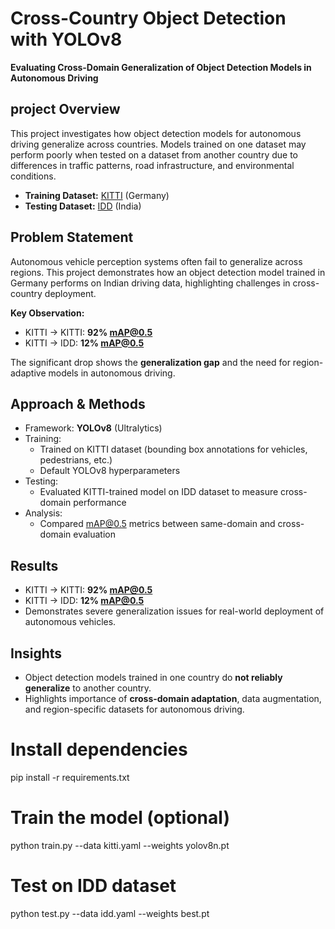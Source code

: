 # Cross-Country Object Detection with YOLOv8

**Evaluating Cross-Domain Generalization of Object Detection Models in Autonomous Driving**



## project Overview
This project investigates how object detection models for autonomous driving generalize across countries. Models trained on one dataset may perform poorly when tested on a dataset from another country due to differences in traffic patterns, road infrastructure, and environmental conditions.

- **Training Dataset:** [KITTI](http://www.cvlibs.net/datasets/kitti/) (Germany)  
- **Testing Dataset:** [IDD](https://idd.insaan.iiit.ac.in/) (India)



## Problem Statement
Autonomous vehicle perception systems often fail to generalize across regions. This project demonstrates how an object detection model trained in Germany performs on Indian driving data, highlighting challenges in cross-country deployment.

**Key Observation:**
- KITTI → KITTI: **92% mAP@0.5**  
- KITTI → IDD: **12% mAP@0.5**  

The significant drop shows the **generalization gap** and the need for region-adaptive models in autonomous driving.



## Approach & Methods
- Framework: **YOLOv8** (Ultralytics)
- Training:
  - Trained on KITTI dataset (bounding box annotations for vehicles, pedestrians, etc.)
  - Default YOLOv8 hyperparameters
- Testing:
  - Evaluated KITTI-trained model on IDD dataset to measure cross-domain performance
- Analysis:
  - Compared mAP@0.5 metrics between same-domain and cross-domain evaluation



## Results
- KITTI → KITTI: **92% mAP@0.5** 
- KITTI → IDD: **12% mAP@0.5** 
- Demonstrates severe generalization issues for real-world deployment of autonomous vehicles.


## Insights
- Object detection models trained in one country do **not reliably generalize** to another country.  
- Highlights importance of **cross-domain adaptation**, data augmentation, and region-specific datasets for autonomous driving.


# Install dependencies
pip install -r requirements.txt

# Train the model (optional)
python train.py --data kitti.yaml --weights yolov8n.pt

# Test on IDD dataset
python test.py --data idd.yaml --weights best.pt





